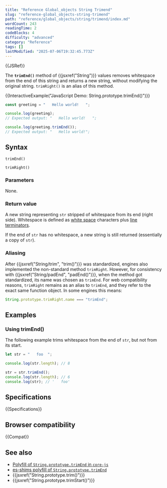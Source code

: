 ```yaml
---
title: "Reference Global_objects String Trimend"
slug: "reference-global_objects-string-trimend"
path: "reference/global_objects/string/trimend/index.md"
wordCount: 243
readingTime: 2
codeBlocks: 4
difficulty: "advanced"
category: "Reference"
tags: []
lastModified: "2025-07-06T19:32:45.773Z"
---
```



{{JSRef}}

The **`trimEnd()`** method of {{jsxref("String")}} values removes whitespace from the end of this string and returns a new string, without modifying the original string. `trimRight()` is an alias of this method.

{{InteractiveExample("JavaScript Demo: String.prototype.trimEnd()")}}

```js interactive-example
const greeting = "   Hello world!   ";

console.log(greeting);
// Expected output: "   Hello world!   ";

console.log(greeting.trimEnd());
// Expected output: "   Hello world!";
```

## Syntax

```js-nolint
trimEnd()

trimRight()
```

### Parameters

None.

### Return value

A new string representing `str` stripped of whitespace from its end (right side). Whitespace is defined as [white space](/en-US/docs/Web/JavaScript/Reference/Lexical_grammar#white_space) characters plus [line terminators](/en-US/docs/Web/JavaScript/Reference/Lexical_grammar#line_terminators).

If the end of `str` has no whitespace, a new string is still returned (essentially a copy of `str`).

### Aliasing

After {{jsxref("String/trim", "trim()")}} was standardized, engines also implemented the non-standard method `trimRight`. However, for consistency with {{jsxref("String/padEnd", "padEnd()")}}, when the method got standardized, its name was chosen as `trimEnd`. For web compatibility reasons, `trimRight` remains as an alias to `trimEnd`, and they refer to the exact same function object. In some engines this means:

```js
String.prototype.trimRight.name === "trimEnd";
```

## Examples

### Using trimEnd()

The following example trims whitespace from the end of `str`, but not from its start.

```js
let str = "   foo  ";

console.log(str.length); // 8

str = str.trimEnd();
console.log(str.length); // 6
console.log(str); // '   foo'
```

## Specifications

{{Specifications}}

## Browser compatibility

{{Compat}}

## See also

- [Polyfill of `String.prototype.trimEnd` in `core-js`](https://github.com/zloirock/core-js#ecmascript-string-and-regexp)
- [es-shims polyfill of `String.prototype.trimEnd`](https://www.npmjs.com/package/string.prototype.trimend)
- {{jsxref("String.prototype.trim()")}}
- {{jsxref("String.prototype.trimStart()")}}
